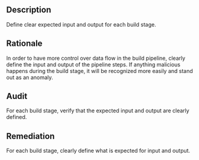 ## Description

Define clear expected input and output for each build stage.

## Rationale

In order to have more control over data flow in the build pipeline, clearly define the input and output of the pipeline steps. If anything malicious happens during the build stage, it will be recognized more easily and stand out as an anomaly.

## Audit

For each build stage, verify that the expected input and output are clearly defined.

## Remediation

For each build stage, clearly define what is expected for input and output.
